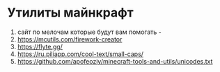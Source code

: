 # Утилиты майнкрафт
1. сайт по мелочам которые будут вам помогать -
2. https://mcutils.com/firework-creator
3. https://flyte.gg/
4. https://ru.piliapp.com/cool-text/small-caps/
5. https://github.com/apofeoziy/minecraft-tools-and-utils/unicodes.txt

